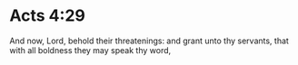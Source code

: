 # Acts 4:29

And now, Lord, behold their threatenings: and grant unto thy servants, that with all boldness they may speak thy word,
